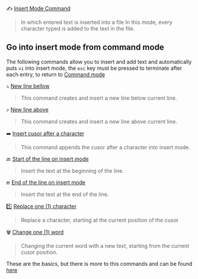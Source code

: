 :writing_hand: [Insert Mode Command](vi/insert-mode/insert_mode)
> In which entered text is inserted into a file
In this mode, every character typed is added to the text in the file.

## Go into insert mode from command mode
The following commands allow you to insert and add text and automatically puts `vi` into insert mode, the `esc` key must be pressed to terminate after each entry, to return to [Command mode](/vi/command-mode/README.md)

:arrow_heading_down: [New line bellow](/vi/insert-mode/new_line-bellow)
> This command creates and insert a new line below current line.

:arrow_heading_up: [New line above](vi/insert-mode/new_line-above)
> This command creates and insert a new line above current line.

:arrow_right: [Insert cusor after a character](vi/insert-mode/insert_after-character)
> This command appends the cusor after a character into insert mode.

:back: [Start of the line on insert mode](vi/insert-mode/insert_line-start)
> Insert the text at the beginning of the line.

:end: [End of the line on insert mode](vi/insert-mode/insert_line-end)
> Insert the text at the end of the line.

:one: [Replace one (1) character](vi/insert-mode/replace_character)
> Replace a character, starting at the current position of the cusor

:wastebasket: [Change one (1) word](vi/insert-mode/change_word)
> Changing the current word with a new text, starting from the current cusor position.

These are the basics, but there is more to this commands and can be found [here](https://www.cs.colostate.edu/helpdocs/vi.html)